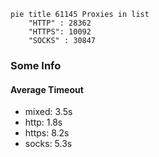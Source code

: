 
```mermaid
pie title 61145 Proxies in list
    "HTTP" : 28362
    "HTTPS": 10092
    "SOCKS" : 30847
```

### Some Info
#### Average Timeout

- mixed: 3.5s
- http: 1.8s
- https: 8.2s
- socks: 5.3s